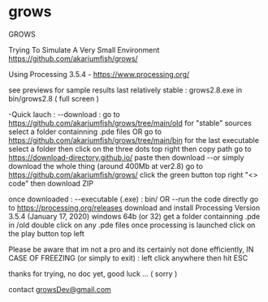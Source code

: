 # grows
GROWS 

Trying To Simulate A Very Small Environment 
https://github.com/akariumfish/grows/

Using Processing 3.5.4  -  https://www.processing.org/

see previews for sample results
last relatively stable : grows2.8.exe in bin/grows2.8		( full screen )

-Quick lauch : 
--download :
go to https://github.com/akariumfish/grows/tree/main/old for "stable" sources
select a folder containning .pde files
        OR
go to https://github.com/akariumfish/grows/tree/main/bin for the last executable
select a folder
       then
click on the three dots top right then copy path
go to https://download-directory.github.io/
paste then download
--or simply download the whole thing (around 400Mb at ver2.8)
go to https://github.com/akariumfish/grows/
click the green button top right "<> code" then download ZIP

once downloaded :
--executable (.exe) : bin/
        OR
--run the code directly
go to https://processing.org/releases 
download and install Processing Version 3.5.4 (January 17, 2020) windows 64b (or 32)
get a folder containning .pde in /old
double click on any .pde files
once processing is launched click on the play button top left

Please be aware that im not a pro and its certainly not done efficiently, 
IN CASE OF FREEZING (or simply to exit) : left click anywhere then hit ESC

thanks for trying, no doc yet, good luck ... 	( sorry )

contact growsDev@gmail.com